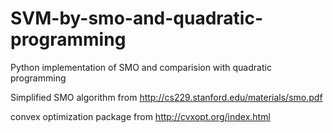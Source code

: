 # SVM-by-smo-and-quadratic-programming
Python implementation of SMO and comparision with quadratic programming

Simplified SMO algorithm from http://cs229.stanford.edu/materials/smo.pdf

convex optimization package from http://cvxopt.org/index.html
